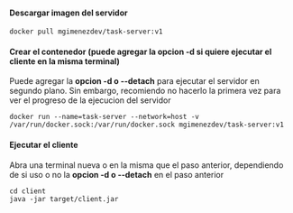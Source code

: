 #### Descargar imagen del servidor
```
docker pull mgimenezdev/task-server:v1
```

#### Crear el contenedor (puede agregar la opcion -d si quiere ejecutar el cliente en la misma terminal)
Puede agregar la **opcion -d o --detach** para ejecutar el servidor en segundo plano. Sin embargo, recomiendo no hacerlo la primera vez para ver el progreso de la ejecucion del servidor <br>
```
docker run --name=task-server --network=host -v /var/run/docker.sock:/var/run/docker.sock mgimenezdev/task-server:v1
```
#### Ejecutar el cliente
Abra una terminal nueva o en la misma que el paso anterior, dependiendo de si uso o no la **opcion -d o --detach** en el paso anterior <br>
```
cd client
java -jar target/client.jar
```

